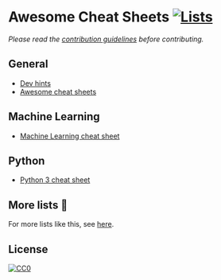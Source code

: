 # Awesome Cheat Sheets [![Lists](https://img.shields.io/badge/More%20Lists-📔-blue.svg)](https://github.com/learn-anything/curated-lists#readme)
*Please read the [contribution guidelines](contributing.md#readme) before contributing.*

## General
- [Dev hints](https://devhints.io/)
- [Awesome cheat sheets](https://github.com/LeCoupa/awesome-cheatsheets#readme)

## Machine Learning
- [Machine Learning cheat sheet](https://github.com/soulmachine/machine-learning-cheat-sheet)

## Python
- [Python 3 cheat sheet](https://perso.limsi.fr/pointal/_media/python:cours:mementopython3-english.pdf)

## More lists 📝
For more lists like this, see [here](https://github.com/learn-anything/curated-lists#readme).

## License
[![CC0](http://mirrors.creativecommons.org/presskit/buttons/88x31/svg/cc-zero.svg)](https://creativecommons.org/publicdomain/zero/1.0/)